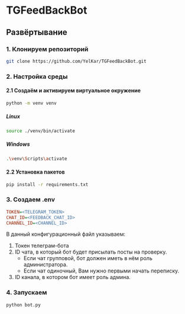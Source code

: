 # TGFeedBackBot
## Развёртывание
### 1. Клонируем репозиторий
```bash
git clone https://github.com/YelKar/TGFeedBackBot.git
```

### 2. Настройка среды
#### 2.1 Создаём и активируем виртуальное окружение
```bash
python -m venv venv
```

##### Linux
```bash
source ./venv/bin/activate
```

##### Windows
```bash
.\venv\Scripts\activate
```

#### 2.2 Установка пакетов
```bash
pip install -r requirements.txt
```

### 3. Создаем .env
```ini
TOKEN=<TELEGRAM_TOKEN>
CHAT_ID=<FEEDBACK_CHAT_ID>
CHANNEL_ID=<CHANNEL_ID>
```

В данный конфигурационный файл указываем:
1) Токен телеграм-бота
2) ID чата, в который бот будет присылать посты на проверку. 
   - Если чат групповой, бот должен иметь в нём роль администратора.
   - Если чат одиночный, Вам нужно первыми начать переписку.
3) ID канала, в котором бот имеет роль админа.


### 4. Запускаем
```bash
python bot.py
```
